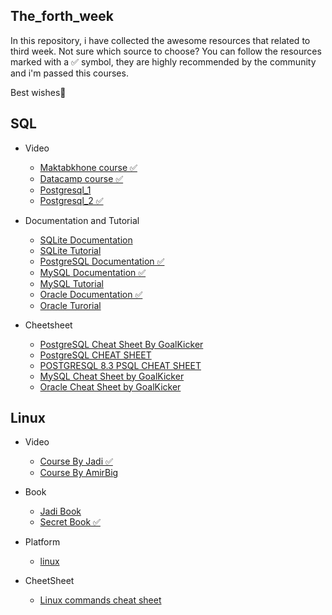 ## The_forth_week
In this repository, i have collected the awesome resources that related to third week. Not sure which source to choose? You can follow the resources marked with a ✅ symbol, they are highly recommended by the community and i'm passed this courses.

Best wishes🌹

## SQL

- Video
  - [Maktabkhone course ✅](https://maktabkhooneh.org/course/%D9%BE%D8%A7%DB%8C%DA%AF%D8%A7%D9%87-%D8%AF%D8%A7%D8%AF%D9%87-mk214/)
  - [Datacamp course ✅](https://www.datacamp.com/completed/statement-of-accomplishment/course/3448b86944a36db4b7232508dfa878a672fa39b6)
  - [Postgresql_1](https://piped.video/playlist?list=PLdUn5H7OTUk1PSzkW_1KmEX_wASLw7X_M)
  - [Postgresql_2 ✅](https://downloadly.ir/elearning/video-tutorials/sql-and-postgresql-the-complete-developers-guide-9/)

- Documentation and Tutorial
  - [SQLite Documentation](https://www.sqlite.org/docs.html)
  - [SQLite Tutorial](https://www.sqlitetutorial.net/)
  - [PostgreSQL Documentation ✅](https://www.postgresql.org/docs/)
  - [MySQL Documentation ✅](https://dev.mysql.com/doc/)
  - [MySQL Tutorial](https://www.mysqltutorial.org/)
  - [Oracle Documentation ✅](https://docs.oracle.com/en/database/index.html)
  - [Oracle Turorial](https://www.oracletutorial.com/)

- Cheetsheet
  - [PostgreSQL Cheat Sheet By GoalKicker](https://books.goalkicker.com/PostgreSQLBook/PostgreSQLNotesForProfessionals.pdf)
  - [PostgreSQL CHEAT SHEET](https://www.postgresqltutorial.com/wp-content/uploads/2018/03/PostgreSQL-Cheat-Sheet.pdf)
  - [POSTGRESQL 8.3 PSQL CHEAT SHEET](http://www.postgresonline.com/downloads/special_feature/postgresql83_psql_cheatsheet.pdf)
  - [MySQL Cheat Sheet by GoalKicker](https://books.goalkicker.com/MySQLBook/MySQLNotesForProfessionals.pdf)
  - [Oracle Cheat Sheet by GoalKicker](https://books.goalkicker.com/OracleDatabaseBook/OracleDatabaseNotesForProfessionals.pdf)

## Linux

- Video
  - [Course By Jadi ✅](https://www.youtube.com/watch?v=AKkNUvEHXhk&list=PLFOYXCPEqdNUU55Xvgst8wGTWnz_sd-cj)
  - [Course By AmirBig](https://www.mongard.ir/courses/linux/)

- Book
  - [Jadi Book](https://linux1st.com/archives.html)
  - [Secret Book ✅](https://github.com/bit-orbit/the-secret-bit)

- Platform
  - [linux](https://linuxjourney.com/)

- CheetSheet
  - [Linux commands cheat sheet](https://www.guru99.com/linux-commands-cheat-sheet.html)
  
